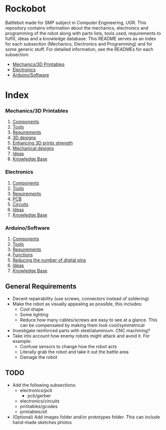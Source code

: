 # Rockobot
Battlebot made for SMP subject in Computer Engineering, UGR. This repository contains information about the mechanics, electronics and programming of the robot
along with parts lists, tools used, requirements to fulfill, ideas and a knowledge database. This README serves as an index for each subsection (Mechanics, Electronics and Programming) and for some generic stuff. For detailed information, see the READMEs for each subsection:

- [Mechanics/3D Printables](https://github.com/Pelochus/rockobot/tree/main/printables/)
- [Electronics](https://github.com/Pelochus/rockobot/tree/main/electronics/)
- [Arduino/Software](https://github.com/Pelochus/rockobot/tree/main/arduino/)

# Index
### Mechanics/3D Printables

1. [Components](https://github.com/Pelochus/rockobot/tree/main/printables#Components)
2. [Tools](https://github.com/Pelochus/rockobot/tree/main/printables#Tools)
3. [Requirements](https://github.com/Pelochus/rockobot/tree/main/printables#Requirements)
4. [3D designs](https://github.com/Pelochus/rockobot/tree/main/printables#3D-designs)
5. [Enhancing 3D prints strength](https://github.com/Pelochus/rockobot/tree/main/printables#Enhancing-3D-prints-strength)
6. [Mechanical designs](https://github.com/Pelochus/rockobot/tree/main/printables#Mechanical-designs)
7. [Ideas](https://github.com/Pelochus/rockobot/tree/main/printables#Ideas)
8. [Knowledge Base](https://github.com/Pelochus/rockobot/tree/main/printables#Knowledge-base)

### Electronics

1. [Components](https://github.com/Pelochus/rockobot/tree/main/electronics#Components)
2. [Tools](https://github.com/Pelochus/rockobot/tree/main/electronics#Tools)
3. [Requirements](https://github.com/Pelochus/rockobot/tree/main/electronics#Requirements)
4. [PCB](https://github.com/Pelochus/rockobot/tree/main/electronics#PCB)
5. [Circuits](https://github.com/Pelochus/rockobot/tree/main/electronics#Circuits)
6. [Ideas](https://github.com/Pelochus/rockobot/tree/main/electronics#Ideas)
7. [Knowledge Base](https://github.com/Pelochus/rockobot/tree/main/electronics#Knowledge-base)

### Arduino/Software

1. [Components](https://github.com/Pelochus/rockobot/tree/main/arduino#Components)
2. [Tools](https://github.com/Pelochus/rockobot/tree/main/arduino#Tools)
3. [Requirements](https://github.com/Pelochus/rockobot/tree/main/arduino#Requirements)
4. [Functions](https://github.com/Pelochus/rockobot/tree/main/arduino#Functions)
5. [Reducing the number of digital pins](https://github.com/Pelochus/rockobot/tree/main/arduino#Reducing-the-number-of-digital-pins)
6. [Ideas](https://github.com/Pelochus/rockobot/tree/main/arduino#Ideas)
7. [Knowledge Base](https://github.com/Pelochus/rockobot/tree/main/arduino#Knowledge-base)

## General Requirements
- Decent repairability (use screws, connectors instead of soldering)
- Make the robot as visually appealing as possible, this includes:
  - Cool shape
  - Some lighting
  - Reduce how many cables/screws are easy to see at a glance. This can be compensated by making them look cool/symmetrical
- Investigate reinforced parts with steel/aluminium. CNC machining?
- Take into account how enemy robots might attack and avoid it. For example:
  - Confuse sensors to change how the robot acts
  - Literally grab the robot and take it out the battle area
  - Damage the robot

## TODO
- Add the following subsections:
  - electronics/pcb
    - pcb/gerber
  - electronics/circuits
  - printables/gcodes
  - printables/stl
- (Optional) Add images folder and/or prototypes folder. This can include hand-made sketches photos
